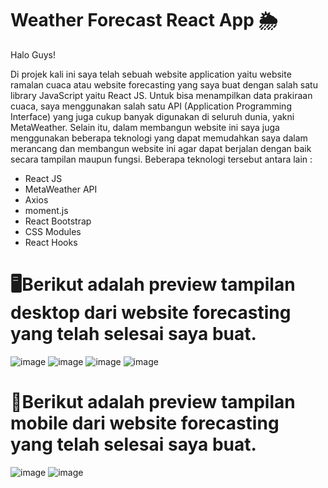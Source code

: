 # Weather Forecast React App 🌦

Halo Guys!

Di projek kali ini saya telah sebuah website application yaitu website ramalan cuaca atau website forecasting yang saya buat dengan salah satu library JavaScript yaitu React JS. Untuk bisa menampilkan data prakiraan cuaca, saya menggunakan salah satu API (Application Programming Interface) yang juga cukup banyak digunakan di seluruh dunia, yakni MetaWeather. Selain itu, dalam membangun website ini saya juga menggunakan beberapa teknologi yang dapat memudahkan saya dalam merancang dan membangun website ini agar dapat berjalan dengan baik secara tampilan maupun fungsi. Beberapa teknologi tersebut antara lain :
- React JS
- MetaWeather API
- Axios
- moment.js
- React Bootstrap
- CSS Modules
- React Hooks

# 🖥Berikut adalah preview tampilan desktop dari website forecasting yang telah selesai saya buat.
![image](https://user-images.githubusercontent.com/87599499/155545249-831cc188-7af5-4da5-b95f-c53916cac866.png)
![image](https://user-images.githubusercontent.com/87599499/155546318-39d414d2-e276-4be8-adea-6c963128e5ed.png)
![image](https://user-images.githubusercontent.com/87599499/155546280-6a2be27e-e524-42ae-971c-adf890dd2213.png)
![image](https://user-images.githubusercontent.com/87599499/155546774-e8545507-cafe-44b7-bbaa-4e1443913730.png)


# 📱Berikut adalah preview tampilan mobile dari website forecasting yang telah selesai saya buat.
![image](https://user-images.githubusercontent.com/87599499/155546452-01fae187-6d19-475c-a266-9ddb6cc0a8dd.png)
![image](https://user-images.githubusercontent.com/87599499/155546625-774c0cb3-d7bc-43d1-9b89-c08e46a28c8d.png)

